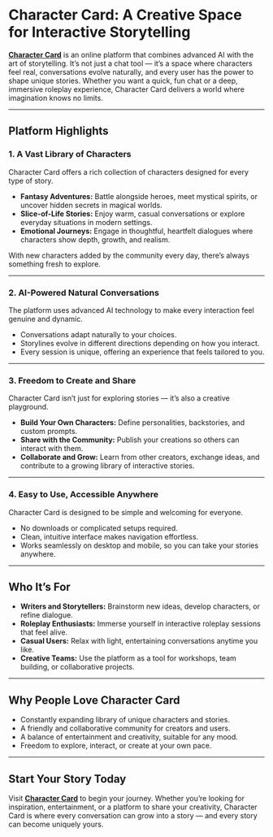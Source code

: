 # Character Card: A Creative Space for Interactive Storytelling

[**Character Card**](https://charactercard.com/) is an online platform that combines advanced AI with the art of storytelling. It’s not just a chat tool — it’s a space where characters feel real, conversations evolve naturally, and every user has the power to shape unique stories. Whether you want a quick, fun chat or a deep, immersive roleplay experience, Character Card delivers a world where imagination knows no limits.

---

## Platform Highlights

### 1. A Vast Library of Characters
Character Card offers a rich collection of characters designed for every type of story.  
- **Fantasy Adventures:** Battle alongside heroes, meet mystical spirits, or uncover hidden secrets in magical worlds.  
- **Slice-of-Life Stories:** Enjoy warm, casual conversations or explore everyday situations in modern settings.  
- **Emotional Journeys:** Engage in thoughtful, heartfelt dialogues where characters show depth, growth, and realism.  

With new characters added by the community every day, there’s always something fresh to explore.

---

### 2. AI-Powered Natural Conversations
The platform uses advanced AI technology to make every interaction feel genuine and dynamic.  
- Conversations adapt naturally to your choices.  
- Storylines evolve in different directions depending on how you interact.  
- Every session is unique, offering an experience that feels tailored to you.

---

### 3. Freedom to Create and Share
Character Card isn’t just for exploring stories — it’s also a creative playground.  
- **Build Your Own Characters:** Define personalities, backstories, and custom prompts.  
- **Share with the Community:** Publish your creations so others can interact with them.  
- **Collaborate and Grow:** Learn from other creators, exchange ideas, and contribute to a growing library of interactive stories.

---

### 4. Easy to Use, Accessible Anywhere
Character Card is designed to be simple and welcoming for everyone.  
- No downloads or complicated setups required.  
- Clean, intuitive interface makes navigation effortless.  
- Works seamlessly on desktop and mobile, so you can take your stories anywhere.

---

## Who It’s For

- **Writers and Storytellers:** Brainstorm new ideas, develop characters, or refine dialogue.  
- **Roleplay Enthusiasts:** Immerse yourself in interactive roleplay sessions that feel alive.  
- **Casual Users:** Relax with light, entertaining conversations anytime you like.  
- **Creative Teams:** Use the platform as a tool for workshops, team building, or collaborative projects.

---

## Why People Love Character Card

- Constantly expanding library of unique characters and stories.  
- A friendly and collaborative community for creators and users.  
- A balance of entertainment and creativity, suitable for any mood.  
- Freedom to explore, interact, or create at your own pace.

---

## Start Your Story Today

Visit [**Character Card**](https://charactercard.com/) to begin your journey. Whether you’re looking for inspiration, entertainment, or a platform to share your creativity, Character Card is where every conversation can grow into a story — and every story can become uniquely yours.
